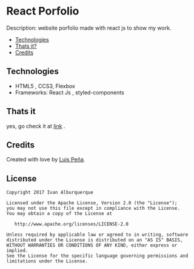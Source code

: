 # React Porfolio
Description: website porfolio made with react js to show my work.

* [Technologies](#technologies)
* [Thats it?](#thats-it)
* [Credits](#credits)

## Technologies

  - HTML5 , CCS3, Flexbox
  - Frameworks: React Js , styled-components



## Thats it

yes, go check it at [link](http://luisf11.com/) .

## Credits
 
 Created with love by [Luis Peña][luis-profile].

## License

	Copyright 2017 Ivan Alburquerque
	
	Licensed under the Apache License, Version 2.0 (the "License");
	you may not use this file except in compliance with the License.
	You may obtain a copy of the License at
	
	   http://www.apache.org/licenses/LICENSE-2.0
	
	Unless required by applicable law or agreed to in writing, software
	distributed under the License is distributed on an "AS IS" BASIS,
	WITHOUT WARRANTIES OR CONDITIONS OF ANY KIND, either express or implied.
	See the License for the specific language governing permissions and
	limitations under the License.


[luis-profile]: https://github.com/luisf11/

